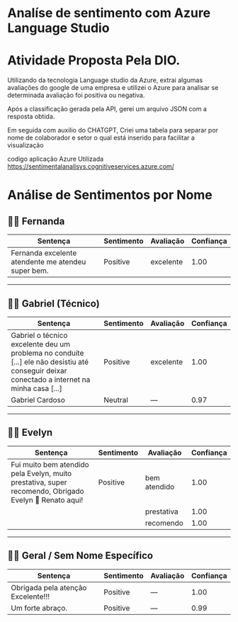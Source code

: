 # Analíse de sentimento com Azure Language Studio
# Atividade Proposta Pela DIO.

Utilizando da tecnologia Language studio da Azure, extrai algumas avaliações do google de uma empresa e utilizei o Azure para analisar
se determinada avaliação foi positiva ou negativa.

Após a classificação gerada pela API, gerei um arquivo JSON com a resposta obtida.

Em seguida com auxilio do CHATGPT, Criei uma tabela para separar por nome de colaborador e setor o qual está inserido para facilitar a visualização 

codigo aplicação Azure Utilizada https://sentimentalanalisys.cognitiveservices.azure.com/
# Análise de Sentimentos por Nome

## 🧑‍💼 Fernanda

| Sentença                                                               | Sentimento | Avaliação | Confiança |
|------------------------------------------------------------------------|------------|-----------|-----------|
| Fernanda excelente atendente me atendeu super bem.                    | Positive   | excelente | 1.00      |

---

## 🧑‍🔧 Gabriel (Técnico)

| Sentença                                                                                                                                       | Sentimento | Avaliação | Confiança |
|------------------------------------------------------------------------------------------------------------------------------------------------|------------|-----------|-----------|
| Gabriel o técnico excelente deu um problema no conduíte [...] ele não desistiu até conseguir deixar conectado a internet na minha casa [...] | Positive   | excelente | 1.00      |
| Gabriel Cardoso                                                                                                                                | Neutral    | —         | 0.97      |

---

## 🧑‍💼 Evelyn

| Sentença                                                                                                               | Sentimento | Avaliação    | Confiança |
|------------------------------------------------------------------------------------------------------------------------|------------|--------------|-----------|
| Fui muito bem atendido pela Evelyn, muito prestativa, super recomendo, Obrigado Evelyn 🤗 Renato aqui!                | Positive   | bem atendido | 1.00      |
|                                                                                                                        |            | prestativa   | 1.00      |
|                                                                                                                        |            | recomendo    | 1.00      |

---

## 🙋‍♀️ Geral / Sem Nome Específico

| Sentença                          | Sentimento | Avaliação | Confiança |
|----------------------------------|------------|-----------|-----------|
| Obrigada pela atenção Excelente!!! | Positive   | —         | 1.00      |
| Um forte abraço.                 | Positive   | —         | 0.99      |

